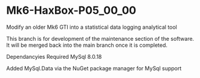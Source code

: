# Mk6-HaxBox-P05_00_00
Modify an older Mk6 GTI into a statistical data logging analytical tool

This branch is for development of the maintenance section of the software. It will be merged back into the main branch once it is completed.

Dependancyies 
Required MySql 8.0.18

Added MySql.Data via the NuGet package manager for MySql support
